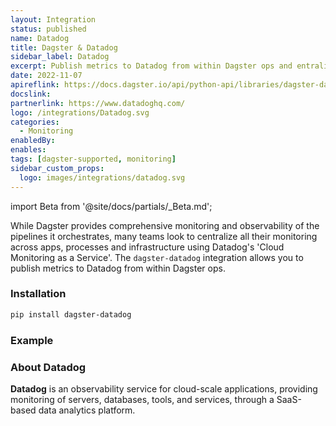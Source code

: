 ```yaml
---
layout: Integration
status: published
name: Datadog
title: Dagster & Datadog
sidebar_label: Datadog
excerpt: Publish metrics to Datadog from within Dagster ops and entralize your monitoring metrics.
date: 2022-11-07
apireflink: https://docs.dagster.io/api/python-api/libraries/dagster-datadog
docslink:
partnerlink: https://www.datadoghq.com/
logo: /integrations/Datadog.svg
categories:
  - Monitoring
enabledBy:
enables:
tags: [dagster-supported, monitoring]
sidebar_custom_props: 
  logo: images/integrations/datadog.svg
---
```


import Beta from '@site/docs/partials/\_Beta.md';

<Beta />

While Dagster provides comprehensive monitoring and observability of the pipelines it orchestrates, many teams look to centralize all their monitoring across apps, processes and infrastructure using Datadog's 'Cloud Monitoring as a Service'. The `dagster-datadog` integration allows you to publish metrics to Datadog from within Dagster ops.

### Installation

```bash
pip install dagster-datadog
```

### Example

<CodeExample path="docs_beta_snippets/docs_beta_snippets/integrations/datadog.py" language="python" />

### About Datadog

**Datadog** is an observability service for cloud-scale applications, providing monitoring of servers, databases, tools, and services, through a SaaS-based data analytics platform.
